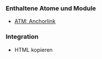 ### Enthaltene Atome und Module
* <a href="../../atoms/anchorlink/anchorlink.html">ATM: Anchorlink</a>


### Integration
* HTML kopieren
